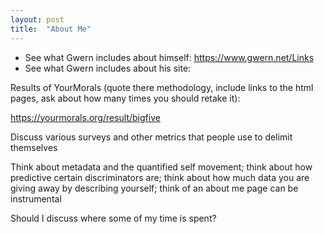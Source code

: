 ```yaml
---
layout: post
title:  "About Me"
---
```


- See what Gwern includes about himself: https://www.gwern.net/Links
- See what Gwern includes about his site: 

Results of YourMorals (quote there methodology, include links to the html pages, ask 
about how many times you should retake it): 

https://yourmorals.org/result/bigfive

Discuss various surveys and other metrics that people use to delimit themselves


Think about metadata and the quantified self movement; think about how predictive certain discriminators are; think about how much data you are giving away by describing yourself; 
think of an about me page can be instrumental

Should I discuss where some of my time is spent?

